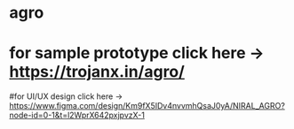 # agro
# for sample prototype click here -> https://trojanx.in/agro/
#for UI/UX design click here -> https://www.figma.com/design/Km9fX5IDv4nvvmhQsaJ0yA/NIRAL_AGRO?node-id=0-1&t=l2WprX642pxjpvzX-1
